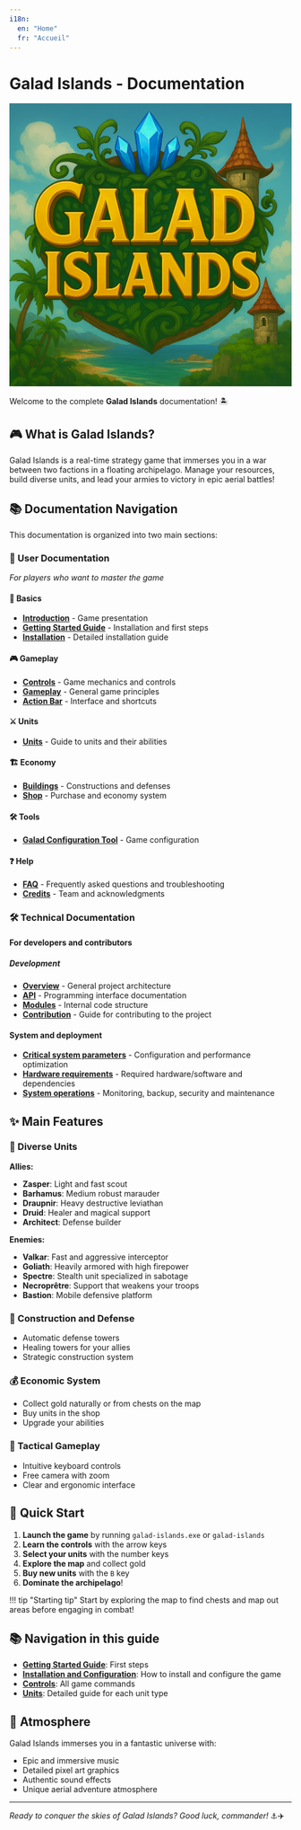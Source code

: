 ```yaml
---
i18n:
  en: "Home"
  fr: "Accueil"
---
```


# Galad Islands - Documentation

![Galad Islands Logo](assets/logo.png)

Welcome to the complete **Galad Islands** documentation! 🏝️

## 🎮 What is Galad Islands?

Galad Islands is a real-time strategy game that immerses you in a war between two factions in a floating archipelago. Manage your resources, build diverse units, and lead your armies to victory in epic aerial battles!

## 📚 Documentation Navigation

This documentation is organized into two main sections:

### 📖 User Documentation

*For players who want to master the game*

#### 🏁 Basics

- **[Introduction](user/basics/introduction.md)** - Game presentation
- **[Getting Started Guide](user/basics/getting-started.md)** - Installation and first steps
- **[Installation](user/basics/installation.md)** - Detailed installation guide

#### 🎮 Gameplay

- **[Controls](user/gameplay/controls.md)** - Game mechanics and controls
- **[Gameplay](user/gameplay/gameplay.md)** - General game principles
- **[Action Bar](user/gameplay/action-bar.md)** - Interface and shortcuts

#### ⚔️ Units

- **[Units](user/units/units.md)** - Guide to units and their abilities

#### 🏗️ Economy

- **[Buildings](user/economy/buildings.md)** - Constructions and defenses
- **[Shop](user/economy/shop.md)** - Purchase and economy system

#### 🛠️ Tools

- **[Galad Configuration Tool](user/tools/galad-config-tool.md)** - Game configuration

#### ❓ Help

- **[FAQ](user/help/faq.md)** - Frequently asked questions and troubleshooting
- **[Credits](user/help/credits.md)** - Team and acknowledgments

### 🛠️ Technical Documentation

#### For developers and contributors

##### Development

- **[Overview](dev/01-introduction/overview.md)** - General project architecture
- **[API](dev/02-systeme/api/game-engine.md)** - Programming interface documentation
- **[Modules](dev/02-systeme/modules/processors.md)** - Internal code structure
- **[Contribution](dev/07-annexes/contributing.md)** - Guide for contributing to the project

#### System and deployment

- **[Critical system parameters](dev/05-exploitation/systeme.md)** - Configuration and performance optimization
- **[Hardware requirements](dev/03-installation/requirements.md)** - Required hardware/software and dependencies
- **[System operations](dev/05-exploitation/operations.md)** - Monitoring, backup, security and maintenance

## ✨ Main Features

### 🚁 Diverse Units

**Allies:**

- **Zasper**: Light and fast scout
- **Barhamus**: Medium robust marauder
- **Draupnir**: Heavy destructive leviathan
- **Druid**: Healer and magical support
- **Architect**: Defense builder

**Enemies:**

- **Valkar**: Fast and aggressive interceptor
- **Goliath**: Heavily armored with high firepower
- **Spectre**: Stealth unit specialized in sabotage
- **Necroprêtre**: Support that weakens your troops
- **Bastion**: Mobile defensive platform

### 🏰 Construction and Defense

- Automatic defense towers
- Healing towers for your allies
- Strategic construction system

### 💰 Economic System

- Collect gold naturally or from chests on the map
- Buy units in the shop
- Upgrade your abilities

### 🎯 Tactical Gameplay

- Intuitive keyboard controls
- Free camera with zoom
- Clear and ergonomic interface

## 🚀 Quick Start

1. **Launch the game** by running `galad-islands.exe` or `galad-islands`
2. **Learn the controls** with the arrow keys
3. **Select your units** with the number keys
4. **Explore the map** and collect gold
5. **Buy new units** with the `B` key
6. **Dominate the archipelago**!

!!! tip "Starting tip"
    Start by exploring the map to find chests and map out areas before engaging in combat!

## 📚 Navigation in this guide

- **[Getting Started Guide](user/basics/getting-started.md)**: First steps
- **[Installation and Configuration](user/basics/installation.md)**: How to install and configure the game
- **[Controls](user/gameplay/controls.md)**: All game commands
- **[Units](user/units/units.md)**: Detailed guide for each unit type

## 🎵 Atmosphere

Galad Islands immerses you in a fantastic universe with:

- Epic and immersive music
- Detailed pixel art graphics
- Authentic sound effects
- Unique aerial adventure atmosphere

---

*Ready to conquer the skies of Galad Islands? Good luck, commander!* ⚓️✈️
